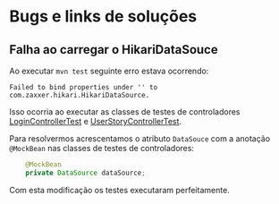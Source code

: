 # Bugs e links de soluções

## Falha ao carregar o HikariDataSouce

Ao executar `mvn test` seguinte erro estava ocorrendo:

```text
Failed to bind properties under '' to com.zaxxer.hikari.HikariDataSource.
```

Isso ocorria ao executar as classes de testes de controladores [LoginControllerTest](https://github.com/labens-ufrn/apf-bsi/blob/develop/src/test/java/br/ufrn/dct/apf/controller/LoginControllerTest.java) e [UserStoryControllerTest](https://github.com/labens-ufrn/apf-bsi/blob/develop/src/test/java/br/ufrn/dct/apf/controller/UserStoryControllerTest.java).

Para resolvermos acrescentamos o atributo `DataSouce` com a anotação `@MockBean` nas classes de testes de controladores:

```java
    @MockBean
    private DataSource dataSource;
```

Com esta modificação os testes executaram perfeitamente.
